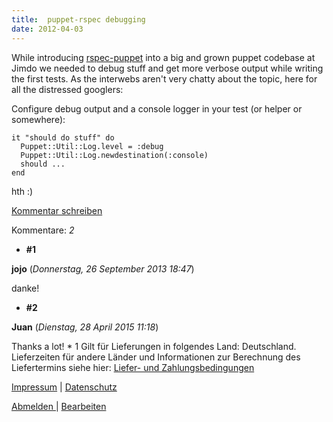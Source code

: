 ```yaml
---
title:  puppet-rspec debugging
date: 2012-04-03
---
```

While introducing [rspec-puppet](https://github.com/rodjek/rspec-puppet) into a big and grown puppet codebase at Jimdo we needed to debug stuff and get more verbose
output while writing the first tests. As the interwebs aren't very chatty about the topic, here for all the distressed googlers:

Configure debug output and a console logger in your test (or helper or somewhere):

    
    it "should do stuff" do
      Puppet::Util::Log.level = :debug
      Puppet::Util::Log.newdestination(:console)
      should ...
    end
    

hth :)

[Kommentar schreiben](#)

Kommentare: _2_ 

* **\#1**

**jojo** (_Donnerstag, 26 September 2013 18:47_)

danke!
* **\#2**

**Juan** (_Dienstag, 28 April 2015 11:18_)

Thanks a lot!
* 
1 Gilt für Lieferungen in folgendes Land: Deutschland. Lieferzeiten für andere Länder und Informationen zur Berechnung des Liefertermins siehe hier: [Liefer- und Zahlungsbedingungen](http://www.ruempler.eu/j/shop/deliveryinfo)  

[Impressum](/about/) | [Datenschutz](/j/privacy) 

[Abmelden ](https://e.jimdo.com/app/cms/logout.php)
|
[Bearbeiten](https://a.jimdo.com/app/auth/signin/jumpcms/?page=966846648)